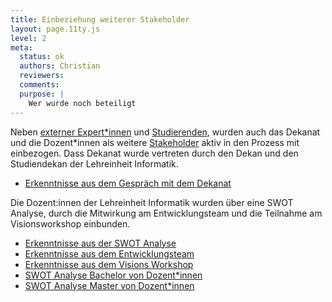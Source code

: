```yaml
---
title: Einbeziehung weiterer Stakeholder
layout: page.11ty.js
level: 2
meta:
  status: ok
  authors: Christian
  reviewers: 
  comments:
  purpose: |
    Wer wurde noch beteiligt
---
```


Neben [externer Expert\*innen](#externe-expertise) und [Studierenden](#studentische-beteiligung), wurden auch das Dekanat und die Dozent\*innen als weitere [Stakeholder](/analysen/stakeholder/stakeholder-analyse/) aktiv in den Prozess mit einbezogen. Dass Dekanat wurde vertreten durch den Dekan und den Studiendekan der Lehreinheit Informatik. 

- [Erkenntnisse aus dem Gespräch mit dem Dekanat](/insights/?filter={"Von"%3A"Dekanat"})

Die Dozent:innen der Lehreinheit Informatik wurden über eine SWOT Analyse, durch die Mitwirkung am Entwicklungsteam und die Teilnahme am Visionsworkshop einbunden. 

- [Erkenntnisse aus der SWOT Analyse](/insights/?filter={"Von"%3A"Lehrende%2F+MA"})
- [Erkenntnisse aus dem Entwicklungsteam](/insights/?filter={"Von"%3A"Reak+Team"})
- [Erkenntnisse aus dem Visions Workshop](/insights/?filter={"Von"%3A"Visions+Workshop"})
- [SWOT Analyse Bachelor von Dozent\*innen](https://miro.com/app/board/uXjVPCcoUDQ=/?share_link_id=243202890340)
- [SWOT Analyse Master von Dozent\*innen](https://miro.com/app/board/uXjVPCcoUOY=/?share_link_id=653020606081)

